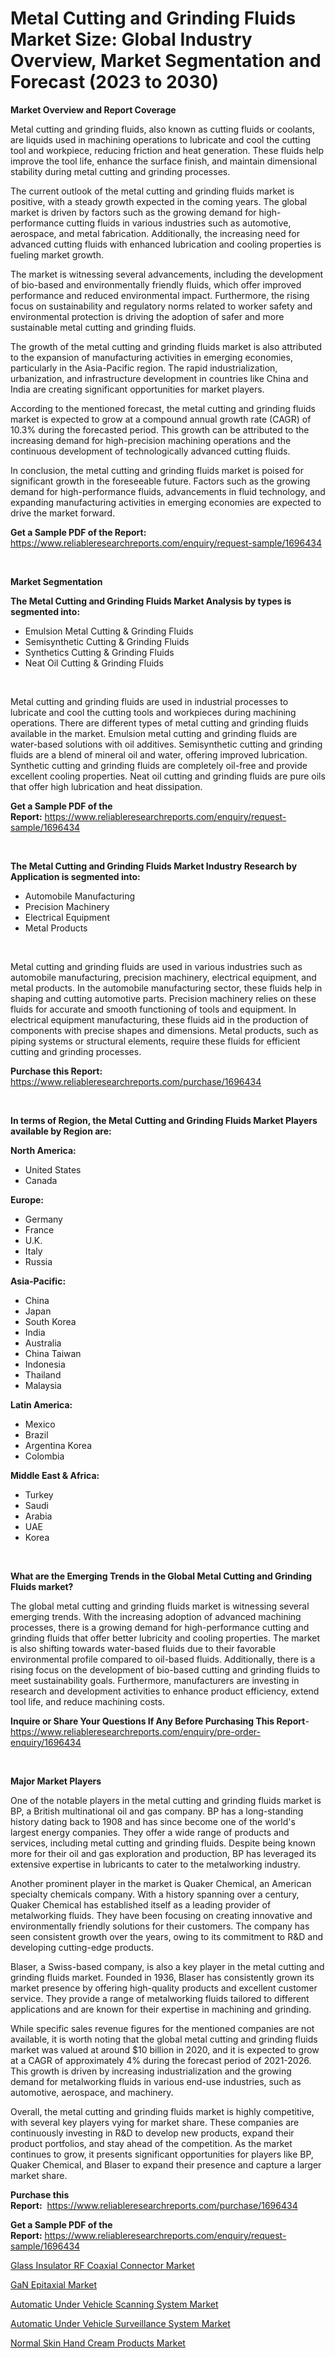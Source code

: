 <p><h1>Metal Cutting and Grinding Fluids Market Size: Global Industry Overview, Market Segmentation and Forecast (2023 to 2030)</h1></p><p><strong>Market Overview and Report Coverage</strong></p>
<p><p>Metal cutting and grinding fluids, also known as cutting fluids or coolants, are liquids used in machining operations to lubricate and cool the cutting tool and workpiece, reducing friction and heat generation. These fluids help improve the tool life, enhance the surface finish, and maintain dimensional stability during metal cutting and grinding processes.</p><p>The current outlook of the metal cutting and grinding fluids market is positive, with a steady growth expected in the coming years. The global market is driven by factors such as the growing demand for high-performance cutting fluids in various industries such as automotive, aerospace, and metal fabrication. Additionally, the increasing need for advanced cutting fluids with enhanced lubrication and cooling properties is fueling market growth.</p><p>The market is witnessing several advancements, including the development of bio-based and environmentally friendly fluids, which offer improved performance and reduced environmental impact. Furthermore, the rising focus on sustainability and regulatory norms related to worker safety and environmental protection is driving the adoption of safer and more sustainable metal cutting and grinding fluids.</p><p>The growth of the metal cutting and grinding fluids market is also attributed to the expansion of manufacturing activities in emerging economies, particularly in the Asia-Pacific region. The rapid industrialization, urbanization, and infrastructure development in countries like China and India are creating significant opportunities for market players.</p><p>According to the mentioned forecast, the metal cutting and grinding fluids market is expected to grow at a compound annual growth rate (CAGR) of 10.3% during the forecasted period. This growth can be attributed to the increasing demand for high-precision machining operations and the continuous development of technologically advanced cutting fluids.</p><p>In conclusion, the metal cutting and grinding fluids market is poised for significant growth in the foreseeable future. Factors such as the growing demand for high-performance fluids, advancements in fluid technology, and expanding manufacturing activities in emerging economies are expected to drive the market forward.</p></p>
<p><strong>Get a Sample PDF of the Report:</strong> <a href="https://www.reliableresearchreports.com/enquiry/request-sample/1696434">https://www.reliableresearchreports.com/enquiry/request-sample/1696434</a></p>
<p>&nbsp;</p>
<p><strong>Market Segmentation</strong></p>
<p><strong>The Metal Cutting and Grinding Fluids Market Analysis by types is segmented into:</strong></p>
<p><ul><li>Emulsion Metal Cutting & Grinding Fluids</li><li>Semisynthetic Cutting & Grinding Fluids</li><li>Synthetics Cutting & Grinding Fluids</li><li>Neat Oil Cutting & Grinding Fluids</li></ul></p>
<p>&nbsp;</p>
<p><p>Metal cutting and grinding fluids are used in industrial processes to lubricate and cool the cutting tools and workpieces during machining operations. There are different types of metal cutting and grinding fluids available in the market. Emulsion metal cutting and grinding fluids are water-based solutions with oil additives. Semisynthetic cutting and grinding fluids are a blend of mineral oil and water, offering improved lubrication. Synthetic cutting and grinding fluids are completely oil-free and provide excellent cooling properties. Neat oil cutting and grinding fluids are pure oils that offer high lubrication and heat dissipation.</p></p>
<p><strong>Get a Sample PDF of the Report:</strong>&nbsp;<a href="https://www.reliableresearchreports.com/enquiry/request-sample/1696434">https://www.reliableresearchreports.com/enquiry/request-sample/1696434</a></p>
<p>&nbsp;</p>
<p><strong>The Metal Cutting and Grinding Fluids Market Industry Research by Application is segmented into:</strong></p>
<p><ul><li>Automobile Manufacturing</li><li>Precision Machinery</li><li>Electrical Equipment</li><li>Metal Products</li></ul></p>
<p>&nbsp;</p>
<p><p>Metal cutting and grinding fluids are used in various industries such as automobile manufacturing, precision machinery, electrical equipment, and metal products. In the automobile manufacturing sector, these fluids help in shaping and cutting automotive parts. Precision machinery relies on these fluids for accurate and smooth functioning of tools and equipment. In electrical equipment manufacturing, these fluids aid in the production of components with precise shapes and dimensions. Metal products, such as piping systems or structural elements, require these fluids for efficient cutting and grinding processes.</p></p>
<p><strong>Purchase this Report:</strong>&nbsp; <a href="https://www.reliableresearchreports.com/purchase/1696434">https://www.reliableresearchreports.com/purchase/1696434</a></p>
<p>&nbsp;</p>
<p><strong>In terms of Region, the Metal Cutting and Grinding Fluids Market Players available by Region are:</strong></p>
<p>
    <p> <strong> North America: </strong>
        <ul>
            <li>United States</li>
            <li>Canada</li>
        </ul>
        </p> 
    <p> <strong> Europe: </strong>
        <ul>
            <li>Germany</li>
            <li>France</li>
            <li>U.K.</li>
            <li>Italy</li>
            <li>Russia</li>
        </ul>
        </p> 
    <p> <strong> Asia-Pacific: </strong>
        <ul>
            <li>China</li>
            <li>Japan</li>
            <li>South Korea</li>
            <li>India</li>
            <li>Australia</li>
            <li>China Taiwan</li>
            <li>Indonesia</li>
            <li>Thailand</li>
            <li>Malaysia</li>
        </ul>
        </p> 
    <p> <strong> Latin America: </strong>
        <ul>
            <li>Mexico</li>
            <li>Brazil</li>
            <li>Argentina Korea</li>
            <li>Colombia</li>
        </ul>
        </p> 
    <p> <strong> Middle East & Africa: </strong>
        <ul>
            <li>Turkey</li>
            <li>Saudi</li>
            <li>Arabia</li>
            <li>UAE</li>
            <li>Korea</li>
        </ul>
    </p>
    </p>
<p>&nbsp;</p>
<p><strong>What are the Emerging Trends in the Global Metal Cutting and Grinding Fluids market?</strong></p>
<p><p>The global metal cutting and grinding fluids market is witnessing several emerging trends. With the increasing adoption of advanced machining processes, there is a growing demand for high-performance cutting and grinding fluids that offer better lubricity and cooling properties. The market is also shifting towards water-based fluids due to their favorable environmental profile compared to oil-based fluids. Additionally, there is a rising focus on the development of bio-based cutting and grinding fluids to meet sustainability goals. Furthermore, manufacturers are investing in research and development activities to enhance product efficiency, extend tool life, and reduce machining costs.</p></p>
<p><strong>Inquire or Share Your Questions If Any Before Purchasing This Report</strong>- <a href="https://www.reliableresearchreports.com/enquiry/pre-order-enquiry/1696434">https://www.reliableresearchreports.com/enquiry/pre-order-enquiry/1696434</a></p>
<p>&nbsp;</p>
<p><strong>Major Market Players</strong></p>
<p><p>One of the notable players in the metal cutting and grinding fluids market is BP, a British multinational oil and gas company. BP has a long-standing history dating back to 1908 and has since become one of the world's largest energy companies. They offer a wide range of products and services, including metal cutting and grinding fluids. Despite being known more for their oil and gas exploration and production, BP has leveraged its extensive expertise in lubricants to cater to the metalworking industry.</p><p>Another prominent player in the market is Quaker Chemical, an American specialty chemicals company. With a history spanning over a century, Quaker Chemical has established itself as a leading provider of metalworking fluids. They have been focusing on creating innovative and environmentally friendly solutions for their customers. The company has seen consistent growth over the years, owing to its commitment to R&D and developing cutting-edge products.</p><p>Blaser, a Swiss-based company, is also a key player in the metal cutting and grinding fluids market. Founded in 1936, Blaser has consistently grown its market presence by offering high-quality products and excellent customer service. They provide a range of metalworking fluids tailored to different applications and are known for their expertise in machining and grinding.</p><p>While specific sales revenue figures for the mentioned companies are not available, it is worth noting that the global metal cutting and grinding fluids market was valued at around $10 billion in 2020, and it is expected to grow at a CAGR of approximately 4% during the forecast period of 2021-2026. This growth is driven by increasing industrialization and the growing demand for metalworking fluids in various end-use industries, such as automotive, aerospace, and machinery.</p><p>Overall, the metal cutting and grinding fluids market is highly competitive, with several key players vying for market share. These companies are continuously investing in R&D to develop new products, expand their product portfolios, and stay ahead of the competition. As the market continues to grow, it presents significant opportunities for players like BP, Quaker Chemical, and Blaser to expand their presence and capture a larger market share.</p></p>
<p><strong>Purchase this Report:</strong>&nbsp;&nbsp;<a href="https://www.reliableresearchreports.com/purchase/1696434">https://www.reliableresearchreports.com/purchase/1696434</a></p>
<p></p>
<p><strong>Get a Sample PDF of the Report:</strong>&nbsp;<a href="https://www.reliableresearchreports.com/enquiry/request-sample/1696434">https://www.reliableresearchreports.com/enquiry/request-sample/1696434</a></p>
<p><p><a href="https://github.com/jonneygiverf/Market-Research-Report-List-1/blob/main/glass-insulator-rf-coaxial-connector-market.md">Glass Insulator RF Coaxial Connector Market</a></p><p><a href="https://github.com/dziulagalemab/Market-Research-Report-List-1/blob/main/gan-epitaxial-market.md">GaN Epitaxial Market</a></p><p><a href="https://www.linkedin.com/pulse/automatic-under-vehicle-scanning-system-market-share-amp-tomaf/">Automatic Under Vehicle Scanning System Market</a></p><p><a href="https://www.linkedin.com/pulse/automatic-under-vehicle-surveillance-system-market-size-growth-67qyf/">Automatic Under Vehicle Surveillance System Market</a></p><p><a href="https://medium.com/@greisdukagjini2014/normal-skin-hand-cream-products-market-trends-and-market-analysis-forecasted-for-period-2023-2030-807a3e2b973a">Normal Skin Hand Cream Products Market</a></p></p>